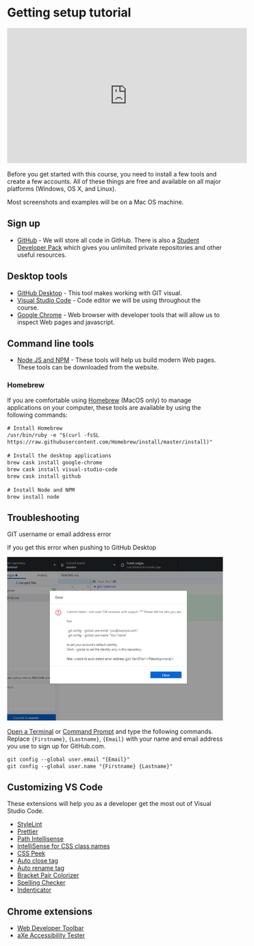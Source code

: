# Getting setup tutorial

<iframe width="560" height="315" src="https://www.youtube.com/embed/rfK1kauUNBA" frameborder="0" allow="accelerometer; autoplay; encrypted-media; gyroscope; picture-in-picture" allowfullscreen></iframe>

Before you get started with this course, you need to install a few tools and create a few accounts. All of these things are free and available on all major platforms (Windows, OS X, and Linux).

Most screenshots and examples will be on a Mac OS machine.

## Sign up

- [GitHub](https://github.com) - We will store all code in GitHub. There is also a [Student Developer Pack](https://education.github.com/pack) which gives you unlimited private repositories and other useful resources.

## Desktop tools

- [GitHub Desktop](https://desktop.github.com/) - This tool makes working with GIT visual.
- [Visual Studio Code](https://code.visualstudio.com/) - Code editor we will be using throughout the course.
- [Google Chrome](https://www.google.com/chrome/) - Web browser with developer tools that will allow us to inspect Web pages and javascript.

## Command line tools

- [Node JS and NPM](https://nodejs.org/en/download/) - These tools will help us build modern Web pages.
These tools can be downloaded from the website.

### Homebrew

If you are comfortable using [Homebrew](https://brew.sh/) (MacOS only) to manage applications on your computer, these tools are available by using the following commands:

```
# Install Homebrew
/usr/bin/ruby -e "$(curl -fsSL https://raw.githubusercontent.com/Homebrew/install/master/install)"

# Install the desktop applications
brew cask install google-chrome
brew cask install visual-studio-code
brew cask install github

# Install Node and NPM
brew install node
```

## Troubleshooting

GIT username or email address error

If you get this error when pushing to GitHub Desktop

![Git username error](./images/getting-setup/github-auth-error.png)

[Open a Terminal](https://www.wikihow.com/Open-a-Terminal-Window-in-Mac) or [Command Prompt](https://www.digitalcitizen.life/7-ways-launch-command-prompt-windows-7-windows-8) and type the following commands. Replace `{Firstname}`, `{Lastname}`, `{Email}` with your name and email address you use to sign up for GitHub.com.

```
git config --global user.email "{Email}"
git config --global user.name "{Firstname} {Lastname}"
```

## Customizing VS Code

These extensions will help you as a developer get the most out of Visual Studio Code.

- [StyleLint](https://marketplace.visualstudio.com/items?itemName=shinnn.stylelint)
- [Prettier](https://marketplace.visualstudio.com/items?itemName=esbenp.prettier-vscode)
- [Path Intellisense](https://marketplace.visualstudio.com/items?itemName=christian-kohler.path-intellisense)
- [IntelliSense for CSS class names](https://marketplace.visualstudio.com/items?itemName=Zignd.html-css-class-completion)
- [CSS Peek](https://marketplace.visualstudio.com/items?itemName=pranaygp.vscode-css-peek)
- [Auto close tag](https://marketplace.visualstudio.com/items?itemName=formulahendry.auto-close-tag)
- [Auto rename tag](https://marketplace.visualstudio.com/items?itemName=formulahendry.auto-rename-tag)
- [Bracket Pair Colorizer](https://marketplace.visualstudio.com/items?itemName=CoenraadS.bracket-pair-colorizer)
- [Spelling Checker](https://marketplace.visualstudio.com/items?itemName=streetsidesoftware.code-spell-checker)
- [Indenticator](https://marketplace.visualstudio.com/items?itemName=SirTori.indenticator)

## Chrome extensions

- [Web Developer Toolbar](https://chrispederick.com/work/web-developer/)
- [aXe Accessibility Tester](https://chrome.google.com/webstore/detail/axe/lhdoppojpmngadmnindnejefpokejbdd?hl=en-US)